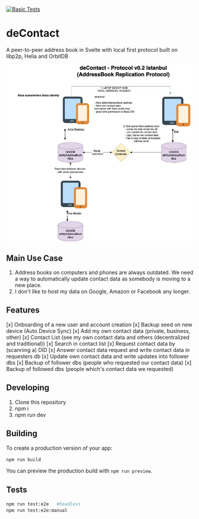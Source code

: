[![Basic Tests](https://github.com/silkroadnomad/deContact/actions/workflows/main.yml/badge.svg)](https://github.com/silkroadnomad/deContact/actions/workflows/main.yml)

# deContact
A peer-to-peer address book in Svelte with local first protocol built on libp2p, Helia and OrbitDB

![dcontact-v0.2 (istanbul)](doc/dcontact-v0.2.jpg "dcontact-v0.2")

## Main Use Case
1. Address books on computers and phones are always outdated. We need a way to automatically update contact data as somebody is moving to a new place.
2. I don't like to host my data on Google, Amazon or Facebook any longer. 

## Features
[x] Onboarding of a new user and account creation 
[x] Backup seed on new device (Auto Device Sync)
[x] Add my own contact data (private, business, other)
[x] Contact List (see my own contact data and others (decentralized and traditional))
    [x] Search in contact list
[x] Request contact data by (scanning a) DID
[x] Answer contact data request and write contact data in requesters db
[x] Update own contact data and write updates into follower dbs
[x] Backup of follower dbs (people who requested our contact data)
[x] Backup of followed dbs (people which's contact data we requested)

## Developing
1. Clone this repository
2. npm i 
3. npm run dev

## Building

To create a production version of your app:

```bash
npm run build
```
You can preview the production build with `npm run preview`.


## Tests
```bash
npm run test:e2e   #headless
npm run test:e2e:manual 
```
